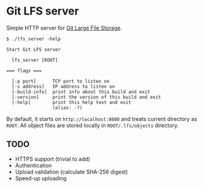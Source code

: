 
# Git LFS server

Simple HTTP server for [Git Large File Storage](https://git-lfs.github.com).

```
$ ./lfs_server -help

Start Git LFS server

  lfs_server [ROOT]

=== flags ===

  [-p port]      TCP port to listen on
  [-s address]   IP address to listen on
  [-build-info]  print info about this build and exit
  [-version]     print the version of this build and exit
  [-help]        print this help text and exit
                 (alias: -?)
```
By default, it starts on `http://localhost:8080` and treats current directory as `ROOT`. All object files are stored locally in `ROOT/.lfs/objects` directory.

## TODO
* HTTPS support (trivial to add)
* Authentication
* Upload validation (calculate SHA-256 digest)
* Speed-up uploading
